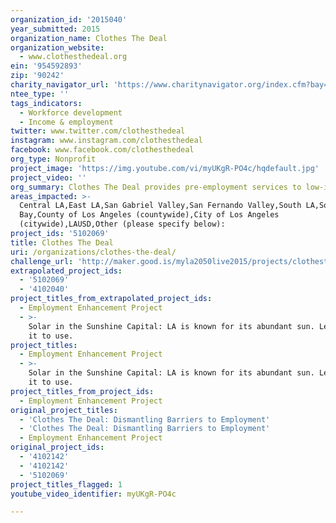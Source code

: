 ```yaml
---
organization_id: '2015040'
year_submitted: 2015
organization_name: Clothes The Deal
organization_website:
  - www.clothesthedeal.org
ein: '954592893'
zip: '90242'
charity_navigator_url: 'https://www.charitynavigator.org/index.cfm?bay=search.profile&ein=954592893'
ntee_type: ''
tags_indicators:
  - Workforce development
  - Income & employment
twitter: www.twitter.com/clothesthedeal
instagram: www.instagram.com/clothesthedeal
facebook: www.facebook.com/clothesthedeal
org_type: Nonprofit
project_image: 'https://img.youtube.com/vi/myUKgR-PO4c/hqdefault.jpg'
project_video: ''
org_summary: Clothes The Deal provides pre-employment services to low-income individuals.
areas_impacted: >-
  Central LA,East LA,San Gabriel Valley,San Fernando Valley,South LA,South
  Bay,County of Los Angeles (countywide),City of Los Angeles
  (citywide),LAUSD,Other (please specify below):
project_ids: '5102069'
title: Clothes The Deal
uri: /organizations/clothes-the-deal/
challenge_url: 'http://maker.good.is/myla2050live2015/projects/clothesthedeal2050.html'
extrapolated_project_ids:
  - '5102069'
  - '4102040'
project_titles_from_extrapolated_project_ids:
  - Employment Enhancement Project
  - >-
    Solar in the Sunshine Capital: LA is known for its abundant sun. Let’s put
    it to use.
project_titles:
  - Employment Enhancement Project
  - >-
    Solar in the Sunshine Capital: LA is known for its abundant sun. Let’s put
    it to use.
project_titles_from_project_ids:
  - Employment Enhancement Project
original_project_titles:
  - 'Clothes The Deal: Dismantling Barriers to Employment'
  - 'Clothes The Deal: Dismantling Barriers to Employment'
  - Employment Enhancement Project
original_project_ids:
  - '4102142'
  - '4102142'
  - '5102069'
project_titles_flagged: 1
youtube_video_identifier: myUKgR-PO4c

---
```

